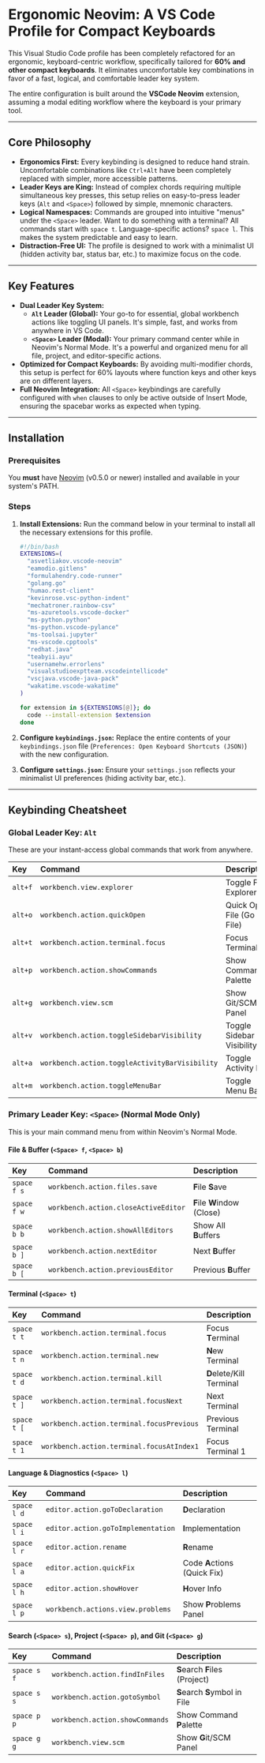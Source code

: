 # Ergonomic Neovim: A VS Code Profile for Compact Keyboards

This Visual Studio Code profile has been completely refactored for an ergonomic, keyboard-centric workflow, specifically tailored for **60% and other compact keyboards**. It eliminates uncomfortable key combinations in favor of a fast, logical, and comfortable leader key system.

The entire configuration is built around the **VSCode Neovim** extension, assuming a modal editing workflow where the keyboard is your primary tool.

---

## Core Philosophy

- **Ergonomics First:** Every keybinding is designed to reduce hand strain. Uncomfortable combinations like `Ctrl+Alt` have been completely replaced with simpler, more accessible patterns.
- **Leader Keys are King:** Instead of complex chords requiring multiple simultaneous key presses, this setup relies on easy-to-press leader keys (`Alt` and `<Space>`) followed by simple, mnemonic characters.
- **Logical Namespaces:** Commands are grouped into intuitive "menus" under the `<Space>` leader. Want to do something with a terminal? All commands start with `space t`. Language-specific actions? `space l`. This makes the system predictable and easy to learn.
- **Distraction-Free UI:** The profile is designed to work with a minimalist UI (hidden activity bar, status bar, etc.) to maximize focus on the code.

---

## Key Features

- **Dual Leader Key System:**
  - **`Alt` Leader (Global):** Your go-to for essential, global workbench actions like toggling UI panels. It's simple, fast, and works from anywhere in VS Code.
  - **`<Space>` Leader (Modal):** Your primary command center while in Neovim's Normal Mode. It's a powerful and organized menu for all file, project, and editor-specific actions.
- **Optimized for Compact Keyboards:** By avoiding multi-modifier chords, this setup is perfect for 60% layouts where function keys and other keys are on different layers.
- **Full Neovim Integration:** All `<Space>` keybindings are carefully configured with `when` clauses to only be active outside of Insert Mode, ensuring the spacebar works as expected when typing.

---

## Installation

### Prerequisites

You **must** have [Neovim](https://neovim.io/) (v0.5.0 or newer) installed and available in your system's PATH.

### Steps

1.  **Install Extensions:** Run the command below in your terminal to install all the necessary extensions for this profile.

    ```bash
    #!/bin/bash
    EXTENSIONS=(
      "asvetliakov.vscode-neovim"
      "eamodio.gitlens"
      "formulahendry.code-runner"
      "golang.go"
      "humao.rest-client"
      "kevinrose.vsc-python-indent"
      "mechatroner.rainbow-csv"
      "ms-azuretools.vscode-docker"
      "ms-python.python"
      "ms-python.vscode-pylance"
      "ms-toolsai.jupyter"
      "ms-vscode.cpptools"
      "redhat.java"
      "teabyii.ayu"
      "usernamehw.errorlens"
      "visualstudioexptteam.vscodeintellicode"
      "vscjava.vscode-java-pack"
      "wakatime.vscode-wakatime"
    )

    for extension in ${EXTENSIONS[@]}; do
      code --install-extension $extension
    done
    ```

2.  **Configure `keybindings.json`:** Replace the entire contents of your `keybindings.json` file (`Preferences: Open Keyboard Shortcuts (JSON)`) with the new configuration.

3.  **Configure `settings.json`:** Ensure your `settings.json` reflects your minimalist UI preferences (hiding activity bar, etc.).

---

## Keybinding Cheatsheet

### Global Leader Key: `Alt`

These are your instant-access global commands that work from anywhere.

| Key     | Command                                        | Description                  |
| :------ | :--------------------------------------------- | :--------------------------- |
| `alt+f` | `workbench.view.explorer`                      | Toggle File Explorer         |
| `alt+o` | `workbench.action.quickOpen`                   | Quick Open File (Go to File) |
| `alt+t` | `workbench.action.terminal.focus`              | Focus Terminal               |
| `alt+p` | `workbench.action.showCommands`                | Show Command Palette         |
| `alt+g` | `workbench.view.scm`                           | Show Git/SCM Panel           |
| `alt+v` | `workbench.action.toggleSidebarVisibility`     | Toggle Sidebar Visibility    |
| `alt+a` | `workbench.action.toggleActivityBarVisibility` | Toggle Activity Bar          |
| `alt+m` | `workbench.action.toggleMenuBar`               | Toggle Menu Bar              |

### Primary Leader Key: `<Space>` (Normal Mode Only)

This is your main command menu from within Neovim's Normal Mode.

#### File & Buffer (`<Space> f`, `<Space> b`)

| Key         | Command                              | Description                 |
| :---------- | :----------------------------------- | :-------------------------- |
| `space f s` | `workbench.action.files.save`        | **F**ile **S**ave           |
| `space f w` | `workbench.action.closeActiveEditor` | **F**ile **W**indow (Close) |
| `space b b` | `workbench.action.showAllEditors`    | Show All **B**uffers        |
| `space b ]` | `workbench.action.nextEditor`        | Next **B**uffer             |
| `space b [` | `workbench.action.previousEditor`    | Previous **B**uffer         |

#### Terminal (`<Space> t`)

| Key         | Command                                   | Description              |
| :---------- | :---------------------------------------- | :----------------------- |
| `space t t` | `workbench.action.terminal.focus`         | Focus **T**erminal       |
| `space t n` | `workbench.action.terminal.new`           | **N**ew Terminal         |
| `space t d` | `workbench.action.terminal.kill`          | **D**elete/Kill Terminal |
| `space t ]` | `workbench.action.terminal.focusNext`     | Next Terminal            |
| `space t [` | `workbench.action.terminal.focusPrevious` | Previous Terminal        |
| `space t 1` | `workbench.action.terminal.focusAtIndex1` | Focus Terminal 1         |

#### Language & Diagnostics (`<Space> l`)

| Key         | Command                            | Description                  |
| :---------- | :--------------------------------- | :--------------------------- |
| `space l d` | `editor.action.goToDeclaration`    | **D**eclaration              |
| `space l i` | `editor.action.goToImplementation` | **I**mplementation           |
| `space l r` | `editor.action.rename`             | **R**ename                   |
| `space l a` | `editor.action.quickFix`           | Code **A**ctions (Quick Fix) |
| `space l h` | `editor.action.showHover`          | **H**over Info               |
| `space l p` | `workbench.actions.view.problems`  | Show **P**roblems Panel      |

#### Search (`<Space> s`), Project (`<Space> p`), and Git (`<Space> g`)

| Key         | Command                         | Description                    |
| :---------- | :------------------------------ | :----------------------------- |
| `space s f` | `workbench.action.findInFiles`  | **S**earch **F**iles (Project) |
| `space s s` | `workbench.action.gotoSymbol`   | **S**earch **S**ymbol in File  |
| `space p p` | `workbench.action.showCommands` | Show Command **P**alette       |
| `space g g` | `workbench.view.scm`            | Show **G**it/SCM Panel         |
